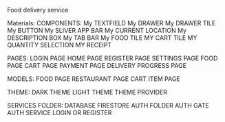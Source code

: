 Food delivery service

Materials:
COMPONENTS:
My TEXTFIELD
My DRAWER
My DRAWER TILE
My BUTTON
My SLIVER APP BAR
My CURRENT LOCATION
My DESCRIPTION BOX
My TAB BAR
My FOOD TILE
MY CART TILE
MY QUANTITY SELECTION
MY RECEIPT


PAGES:
LOGIN PAGE
HOME PAGE
REGISTER PAGE
SETTINGS PAGE
FOOD PAGE
CART PAGE
PAYMENT PAGE
DELIVERY  PROGRESS PAGE


MODELS:
FOOD PAGE
RESTAURANT PAGE
CART ITEM PAGE


THEME:
DARK THEME
LIGHT THEME
THEME PROVIDER




SERVICES FOLDER:
  DATABASE
FIRESTORE
AUTH FOLDER
 AUTH GATE
 AUTH SERVICE 
 LOGIN OR REGISTER


